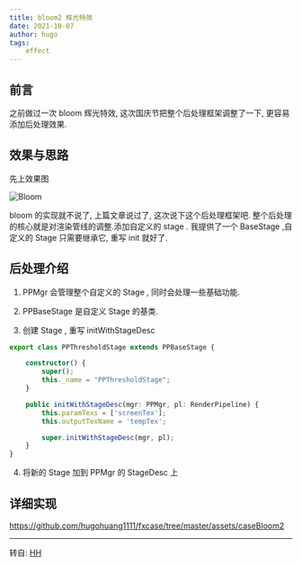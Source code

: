 ```yaml
---
title: bloom2 辉光特效
date: 2021-10-07
author: hugo
tags:
    effect
---
```


## 前言

之前做过一次 bloom 辉光特效, 这次国庆节把整个后处理框架调整了一下, 更容易添加后处理效果.

## 效果与思路

先上效果图

![Bloom](@assets/202110/bloom2.png)

bloom 的实现就不说了, 上篇文章说过了, 这次说下这个后处理框架吧.
整个后处理的核心就是对渲染管线的调整.添加自定义的 stage . 我提供了一个 BaseStage ,自定义的 Stage 只需要继承它, 重写 init 就好了.

## 后处理介绍

1. PPMgr 会管理整个自定义的 Stage , 同时会处理一些基础功能.

2. PPBaseStage 是自定义 Stage 的基类.

3. 创建 Stage , 重写 initWithStageDesc

```typescript
export class PPThresholdStage extends PPBaseStage {

    constructor() {
        super();
        this._name = "PPThresholdStage";
    }

    public initWithStageDesc(mgr: PPMgr, pl: RenderPipeline) {
        this.paramTexs = ['screenTex'];
        this.outputTexName = 'tempTex';

        super.initWithStageDesc(mgr, pl);
    }
}
```

4. 将新的 Stage 加到 PPMgr 的 StageDesc 上


## 详细实现

https://github.com/hugohuang1111/fxcase/tree/master/assets/caseBloom2


---
转自: [HH](http://www.hugohuang.xyz/)

